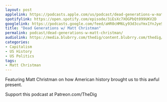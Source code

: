 ```yaml
---
layout: post
applelink: https://podcasts.apple.com/us/podcast/dead-generations-w-matt-christman/id1043245989?i=1000571660001
spotifylink: https://open.spotify.com/episode/3iEsXc7XOGPbQt099UKV2D
googlelink: https://podcasts.google.com/feed/aHR0cHM6Ly93d3cuYmx1YnJyeS5jb20vZmVlZHMvdGhlZGlnLnhtbA/episode/aHR0cHM6Ly90aGVkaWcuYmx1YnJyeS5uZXQvP3A9MjI0NQ?sa=X&ved=0CAUQkfYCahcKEwi44f7r1b-AAxUAAAAAHQAAAAAQNg
title: "Dead Generations w/ Matt Christman"
permalink: podcast/dead-generations-w-matt-christman/
audiolink: https://media.blubrry.com/thedig/content.blubrry.com/thedig/The_Dig-EP_366-Christman.mp3
categories:
- Capitalism
- US History
- US Politics
tags:
- Matt Christman
---
```


Featuring Matt Christman on how American history brought us to this awful present.

Support this podcast at Patreon.com/TheDig 

